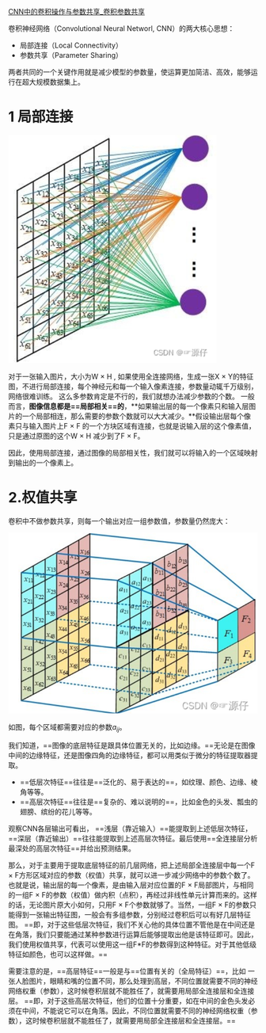 [ CNN中的卷积操作与参数共享_卷积参数共享](https://blog.csdn.net/weixin_54546190/article/details/122179752?ops_request_misc=%7B%22request%5Fid%22%3A%22168966834516800225513344%22%2C%22scm%22%3A%2220140713.130102334.pc%5Fall.%22%7D&request_id=168966834516800225513344&biz_id=0&utm_medium=distribute.pc_search_result.none-task-blog-2~all~first_rank_ecpm_v1~rank_v31_ecpm-1-122179752-null-null.142^v88^insert_down1,239^v2^insert_chatgpt&utm_term=为什么CNN能参数共享&spm=1018.2226.3001.4187)

卷积神经网络（Convolutional Neural Networl, CNN）的两大核心思想：

- 局部连接（Local Connectivity）
- 参数共享（Parameter Sharing）

两者共同的一个关键作用就是减少模型的参数量，使运算更加简洁、高效，能够运行在超大规模数据集上。

# 1 局部连接

![image-20230718162734134](CNN的局部连接和权值共享/image-20230718162734134.png)

 对于一张输入图片，大小为W × H , 如果使用全连接网络，生成一张X × Y的特征图，不进行局部连接，每个神经元和每一个输入像素连接，参数量动辄千万级别，网络很难训练。 这么多参数肯定是不行的，我们就想办法减少参数的个数。
一般而言，**图像信息都是==局部相关==的**，**如果输出层的每一个像素只和输入层图片的一个局部相连，那么需要的参数个数就可以大大减少。**假设输出层每个像素只与输入图片上F × F 的一个方块区域有连接，也就是说输入层的这个像素值，只是通过原图的这个W × H 减少到了F × F。

因此，使用局部连接，通过图像的局部相关性，我们就可以将输入的一个区域映射到输出的一个像素上。



# 2.权值共享

卷积中不做参数共享，则每一个输出对应一组参数值，参数量仍然庞大：

![image-20230718163133291](CNN的局部连接和权值共享/image-20230718163133291.png)

如图，每个区域都需要对应的参数$a_{ij}$。

我们知道，==图像的底层特征是跟具体位置无关的，比如边缘。==无论是在图像中间的边缘特征，还是图像四角的边缘特征，都可以用类似于微分的特征提取器提取。

- ==低层次特征==往往是==泛化的、易于表达的==，如纹理、颜色、边缘、棱角等等。
- ==高层次特征==往往是==复杂的、难以说明的==，比如金色的头发、瓢虫的翅膀、缤纷的花儿等等。

观察CNN各层输出可看出， ==浅层（靠近输入）==能提取到上述低层次特征，==深层（靠近输出）==往往能提取到上述高层次特征。最后使用==全连接层分析最深处的高层次特征==并给出预测结果。

那么，对于主要用于提取底层特征的前几层网络，把上述局部全连接层中每一个F × F方形区域对应的参数（权值）共享，就可以进一步减少网络中的参数个数了。也就是说，输出层的每一个像素，是由输入层对应位置的F × F局部图片，与相同的一组F × F的参数（权值）做内积（点积），再经过非线性单元计算而来的。这样的话，无论图片原大小如何，只用F × F个参数就够了。当然，一组F × F的参数只能得到一张输出特征图，一般会有多组参数，分别经过卷积后可以有好几层特征图。
==即，对于这些低层次特征，我们不关心他的具体位置不管他是在中间还是在角落，我们只要能通过某种参数进行运算后能够提取出他是该特征即可。因此，我们使用权值共享，代表可以使用这一组F\*F的参数得到这种特征。对于其他低级特征如颜色，也可以这样做。==

需要注意的是，==高层特征==一般是与==位置有关的（全局特征）==，比如 一张人脸图片，眼睛和嘴的位置不同，那么处理到高层，不同位置就需要不同的神经网络权重（参数），这时候卷积层就不能胜任了，就需要用局部全连接层和全连接层。
==即，对于这些高层次特征，他们的位置十分重要，如在中间的金色头发必须在中间，不能说它可以在角落。因此，不同位置就需要不同的神经网络权重（参数），这时候卷积层就不能胜任了，就需要用局部全连接层和全连接层。==